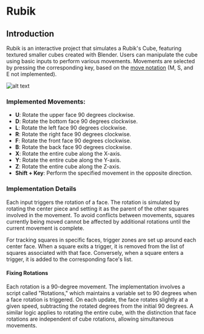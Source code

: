 # Rubik

## Introduction
Rubik is an interactive project that simulates a Rubik's Cube, featuring textured smaller cubes created with Blender. Users can manipulate the cube using basic inputs to perform various movements. Movements are selected by pressing the corresponding key, based on the [move notation](https://en.wikipedia.org/wiki/Optimal_solutions_for_Rubik%27s_Cube#:~:text=The%20letters%20L%2C%20R%2C%20F,a%20prime%20symbol%20(%20%E2%80%B2%20)) (M, S, and E not implemented).

![alt text](https://github.com/CVanderbilt/Rubik/blob/master/other_resources/rubikVid.gif?raw=true "SampleAnimation")

### Implemented Movements:
* **U**: Rotate the upper face 90 degrees clockwise.
* **D**: Rotate the bottom face 90 degrees clockwise.
* **L**: Rotate the left face 90 degrees clockwise.
* **R**: Rotate the right face 90 degrees clockwise.
* **F**: Rotate the front face 90 degrees clockwise.
* **B**: Rotate the back face 90 degrees clockwise.
* **X**: Rotate the entire cube along the X-axis.
* **Y**: Rotate the entire cube along the Y-axis.
* **Z**: Rotate the entire cube along the Z-axis.
* **Shift + Key**: Perform the specified movement in the opposite direction.

### Implementation Details
Each input triggers the rotation of a face. The rotation is simulated by rotating the center piece and setting it as the parent of the other squares involved in the movement. To avoid conflicts between movements, squares currently being moved cannot be affected by additional rotations until the current movement is complete.

For tracking squares in specific faces, trigger zones are set up around each center face. When a square exits a trigger, it is removed from the list of squares associated with that face. Conversely, when a square enters a trigger, it is added to the corresponding face's list.

#### Fixing Rotations
Each rotation is a 90-degree movement. The implementation involves a script called "Rotations," which maintains a variable set to 90 degrees when a face rotation is triggered. On each update, the face rotates slightly at a given speed, subtracting the rotated degrees from the initial 90 degrees. A similar logic applies to rotating the entire cube, with the distinction that face rotations are independent of cube rotations, allowing simultaneous movements.
